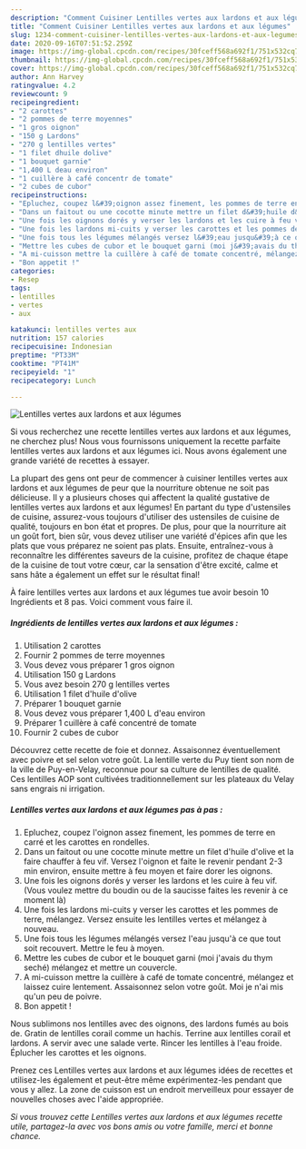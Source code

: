 ```yaml
---
description: "Comment Cuisiner Lentilles vertes aux lardons et aux légumes"
title: "Comment Cuisiner Lentilles vertes aux lardons et aux légumes"
slug: 1234-comment-cuisiner-lentilles-vertes-aux-lardons-et-aux-legumes
date: 2020-09-16T07:51:52.259Z
image: https://img-global.cpcdn.com/recipes/30fceff568a692f1/751x532cq70/lentilles-vertes-aux-lardons-et-aux-legumes-photo-principale-de-la-recette.jpg
thumbnail: https://img-global.cpcdn.com/recipes/30fceff568a692f1/751x532cq70/lentilles-vertes-aux-lardons-et-aux-legumes-photo-principale-de-la-recette.jpg
cover: https://img-global.cpcdn.com/recipes/30fceff568a692f1/751x532cq70/lentilles-vertes-aux-lardons-et-aux-legumes-photo-principale-de-la-recette.jpg
author: Ann Harvey
ratingvalue: 4.2
reviewcount: 9
recipeingredient:
- "2 carottes"
- "2 pommes de terre moyennes"
- "1 gros oignon"
- "150 g Lardons"
- "270 g lentilles vertes"
- "1 filet dhuile dolive"
- "1 bouquet garnie"
- "1,400 L deau environ"
- "1 cuillère à café concentr de tomate"
- "2 cubes de cubor"
recipeinstructions:
- "Epluchez, coupez l&#39;oignon assez finement, les pommes de terre en carré et les carottes en rondelles."
- "Dans un faitout ou une cocotte minute mettre un filet d&#39;huile d&#39;olive et la faire chauffer à feu vif. Versez l&#39;oignon et faite le revenir pendant 2-3 min environ, ensuite mettre à feu moyen et faire dorer les oignons."
- "Une fois les oignons dorés y verser les lardons et les cuire à feu vif. (Vous voulez mettre du boudin ou de la saucisse faites les revenir à ce moment là)"
- "Une fois les lardons mi-cuits y verser les carottes et les pommes de terre, mélangez. Versez ensuite les lentilles vertes et mélangez à nouveau."
- "Une fois tous les légumes mélangés versez l&#39;eau jusqu&#39;à ce que tout soit recouvert. Mettre le feu à moyen."
- "Mettre les cubes de cubor et le bouquet garni (moi j&#39;avais du thym seché) mélangez et mettre un couvercle."
- "A mi-cuisson mettre la cuillère à café de tomate concentré, mélangez et laissez cuire lentement. Assaisonnez selon votre goût. Moi je n&#39;ai mis qu&#39;un peu de poivre."
- "Bon appetit !"
categories:
- Resep
tags:
- lentilles
- vertes
- aux

katakunci: lentilles vertes aux 
nutrition: 157 calories
recipecuisine: Indonesian
preptime: "PT33M"
cooktime: "PT41M"
recipeyield: "1"
recipecategory: Lunch

---
```



![Lentilles vertes aux lardons et aux légumes](https://img-global.cpcdn.com/recipes/30fceff568a692f1/751x532cq70/lentilles-vertes-aux-lardons-et-aux-legumes-photo-principale-de-la-recette.jpg)

Si vous recherchez une recette lentilles vertes aux lardons et aux légumes, ne cherchez plus! Nous vous fournissons uniquement la recette parfaite lentilles vertes aux lardons et aux légumes ici. Nous avons également une grande variété de recettes à essayer.

La plupart des gens ont peur de commencer à cuisiner lentilles vertes aux lardons et aux légumes de peur que la nourriture obtenue ne soit pas délicieuse. Il y a plusieurs choses qui affectent la qualité gustative de lentilles vertes aux lardons et aux légumes! En partant du type d'ustensiles de cuisine, assurez-vous toujours d'utiliser des ustensiles de cuisine de qualité, toujours en bon état et propres. De plus, pour que la nourriture ait un goût fort, bien sûr, vous devez utiliser une variété d'épices afin que les plats que vous préparez ne soient pas plats. Ensuite, entraînez-vous à reconnaître les différentes saveurs de la cuisine, profitez de chaque étape de la cuisine de tout votre cœur, car la sensation d'être excité, calme et sans hâte a également un effet sur le résultat final!

<!--inarticleads1-->

À faire lentilles vertes aux lardons et aux légumes tue avoir besoin 10 Ingrédients et 8 pas. Voici comment vous faire il.

##### Ingrédients de lentilles vertes aux lardons et aux légumes :

1. Utilisation 2 carottes
1. Fournir 2 pommes de terre moyennes
1. Vous devez vous préparer 1 gros oignon
1. Utilisation 150 g Lardons
1. Vous avez besoin 270 g lentilles vertes
1. Utilisation 1 filet d&#39;huile d&#39;olive
1. Préparer 1 bouquet garnie
1. Vous devez vous préparer 1,400 L d&#39;eau environ
1. Préparer 1 cuillère à café concentré de tomate
1. Fournir 2 cubes de cubor


Découvrez cette recette de foie et donnez. Assaisonnez éventuellement avec poivre et sel selon votre goût. La lentille verte du Puy tient son nom de la ville de Puy-en-Velay, reconnue pour sa culture de lentilles de qualité. Ces lentilles AOP sont cultivées traditionnellement sur les plateaux du Velay sans engrais ni irrigation. 

<!--inarticleads2-->

##### Lentilles vertes aux lardons et aux légumes pas à pas :

1. Epluchez, coupez l&#39;oignon assez finement, les pommes de terre en carré et les carottes en rondelles.
1. Dans un faitout ou une cocotte minute mettre un filet d&#39;huile d&#39;olive et la faire chauffer à feu vif. Versez l&#39;oignon et faite le revenir pendant 2-3 min environ, ensuite mettre à feu moyen et faire dorer les oignons.
1. Une fois les oignons dorés y verser les lardons et les cuire à feu vif. (Vous voulez mettre du boudin ou de la saucisse faites les revenir à ce moment là)
1. Une fois les lardons mi-cuits y verser les carottes et les pommes de terre, mélangez. Versez ensuite les lentilles vertes et mélangez à nouveau.
1. Une fois tous les légumes mélangés versez l&#39;eau jusqu&#39;à ce que tout soit recouvert. Mettre le feu à moyen.
1. Mettre les cubes de cubor et le bouquet garni (moi j&#39;avais du thym seché) mélangez et mettre un couvercle.
1. A mi-cuisson mettre la cuillère à café de tomate concentré, mélangez et laissez cuire lentement. Assaisonnez selon votre goût. Moi je n&#39;ai mis qu&#39;un peu de poivre.
1. Bon appetit !


Nous sublimons nos lentilles avec des oignons, des lardons fumés au bois de. Gratin de lentilles corail comme un hachis. Terrine aux lentilles corail et lardons. A servir avec une salade verte. Rincer les lentilles à l&#39;eau froide. Éplucher les carottes et les oignons. 

<!--inarticleads1-->

<p>
Prenez ces Lentilles vertes aux lardons et aux légumes idées de recettes et utilisez-les également et peut-être même expérimentez-les pendant que vous y allez. La zone de cuisson est un endroit merveilleux pour essayer de nouvelles choses avec l'aide appropriée.
</p>

<p>
<i>Si vous trouvez cette Lentilles vertes aux lardons et aux légumes recette utile, partagez-la avec vos bons amis ou votre famille, merci et bonne chance.</i>
</p>
